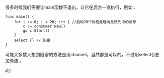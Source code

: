 很多时候我们需要让main函数不退出，让它在后台一直执行，例如：

```
func main() {
    for i := 0; i < 20; i++ { //启动20个协程处理消息队列中的消息
        c := consumer.New()
        go c.Start()
    }
    select {} // 阻塞
}
```

可能大多数人想到阻塞的方法是用channel，当然都是可以的，不过用select{}更加简洁 。

#:)
